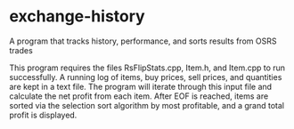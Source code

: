 # exchange-history
A program that tracks history, performance, and sorts results from OSRS trades

This program requires the files RsFlipStats.cpp, Item.h, and Item.cpp to run successfully. A running log of items, buy prices, sell prices, and quantities are kept in a text file. The program will iterate through this input file and calculate the net profit from each item. After EOF is reached, items are sorted via the selection sort algorithm by most profitable, and a grand total profit is displayed.
